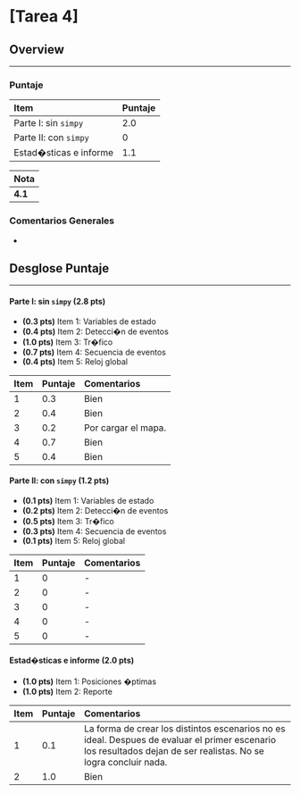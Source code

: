 # [Tarea 4]

## Overview
----------


### Puntaje
| Item | Puntaje |
|:--------|:--------|
| Parte I: sin `simpy` | 2.0 |
| Parte II: con `simpy` | 0 |
| Estad�sticas e informe | 1.1 |

| Nota |
|:-----|
| **4.1** |

### Comentarios Generales
*

## Desglose Puntaje
----------

#### Parte I: sin `simpy` **(2.8 pts)**

* **(0.3 pts)** Item 1: Variables de estado
* **(0.4 pts)** Item 2: Detecci�n de eventos
* **(1.0 pts)** Item 3: Tr�fico
* **(0.7 pts)** Item 4: Secuencia de eventos
* **(0.4 pts)** Item 5: Reloj global

| Item | Puntaje | Comentarios |
|:--------|:--------|:--------|
| 1 | 0.3 | Bien |
| 2 | 0.4 | Bien |
| 3 | 0.2 | Por cargar el mapa. |
| 4 | 0.7 | Bien |
| 5 | 0.4 | Bien |


#### Parte II: con `simpy` **(1.2 pts)**

* **(0.1 pts)** Item 1: Variables de estado
* **(0.2 pts)** Item 2: Detecci�n de eventos
* **(0.5 pts)** Item 3: Tr�fico
* **(0.3 pts)** Item 4: Secuencia de eventos
* **(0.1 pts)** Item 5: Reloj global

| Item | Puntaje | Comentarios |
|:--------|:--------|:--------|
| 1 | 0 | - |
| 2 | 0 | - |
| 3 | 0 | - |
| 4 | 0 | - |
| 5 | 0 | - |


#### Estad�sticas e informe **(2.0 pts)**

* **(1.0 pts)** Item 1: Posiciones �ptimas
* **(1.0 pts)** Item 2: Reporte

| Item | Puntaje | Comentarios |
|:--------|:--------|:--------|
| 1 | 0.1 | La forma de crear los distintos escenarios no es ideal. Despues de evaluar el primer escenario los resultados dejan de ser realistas. No se logra concluir nada.|
| 2 | 1.0 | Bien |
